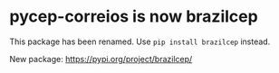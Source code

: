 # pycep-correios is now brazilcep

This package has been renamed. Use `pip install brazilcep` instead.

New package: https://pypi.org/project/brazilcep/
